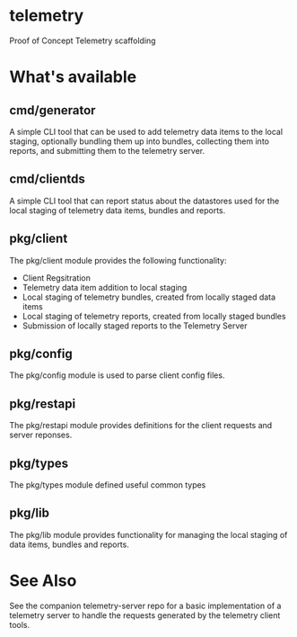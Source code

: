 # telemetry
Proof of Concept Telemetry scaffolding

# What's available

## cmd/generator
A simple CLI tool that can be used to add telemetry data items to the
local staging, optionally bundling them up into bundles, collecting them
into reports, and submitting them to the telemetry server.

## cmd/clientds
A simple CLI tool that can report status about the datastores used for
the local staging of telemetry data items, bundles and reports.

## pkg/client
The pkg/client module provides the following functionality:
* Client Regsitration
* Telemetry data item addition to local staging
* Local staging of telemetry bundles, created from locally staged data
  items
* Local staging of telemetry reports, created from locally staged bundles
* Submission of locally staged reports to the Telemetry Server

## pkg/config
The pkg/config module is used to parse client config files.

## pkg/restapi
The pkg/restapi module provides definitions for the client requests and
server reponses.

## pkg/types
The pkg/types module defined useful common types

## pkg/lib
The pkg/lib module provides functionality for managing the local staging
of data items, bundles and reports.

# See Also
See the companion telemetry-server repo for a basic implementation of
a telemetry server to handle the requests generated by the telemetry
client tools.